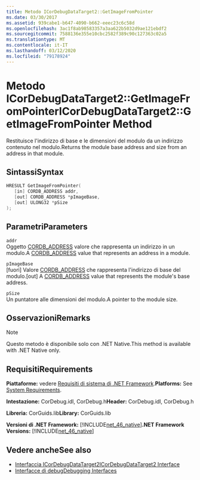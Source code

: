 ```yaml
---
title: Metodo ICorDebugDataTarget2::GetImageFromPointer
ms.date: 03/30/2017
ms.assetid: 939cabe1-b647-4090-b662-eeec23c6c58d
ms.openlocfilehash: 3ac1f8ab98583357a3aa622b5032d9ae121ebdf2
ms.sourcegitcommit: 7588136e355e10cbc2582f389c90c127363c02a5
ms.translationtype: MT
ms.contentlocale: it-IT
ms.lasthandoff: 03/12/2020
ms.locfileid: "79178924"
---
```

# <a name="icordebugdatatarget2getimagefrompointer-method"></a><span data-ttu-id="6346a-102">Metodo ICorDebugDataTarget2::GetImageFromPointer</span><span class="sxs-lookup"><span data-stu-id="6346a-102">ICorDebugDataTarget2::GetImageFromPointer Method</span></span>
<span data-ttu-id="6346a-103">Restituisce l'indirizzo di base e le dimensioni del modulo da un indirizzo contenuto nel modulo.</span><span class="sxs-lookup"><span data-stu-id="6346a-103">Returns the module base address and size from an address in that module.</span></span>  
  
## <a name="syntax"></a><span data-ttu-id="6346a-104">Sintassi</span><span class="sxs-lookup"><span data-stu-id="6346a-104">Syntax</span></span>  
  
```cpp  
HRESULT GetImageFromPointer(  
   [in] CORDB_ADDRESS addr,
   [out] CORDB_ADDRESS *pImageBase,
   [out] ULONG32 *pSize  
);  
```  
  
## <a name="parameters"></a><span data-ttu-id="6346a-105">Parametri</span><span class="sxs-lookup"><span data-stu-id="6346a-105">Parameters</span></span>  
 `addr`  
 <span data-ttu-id="6346a-106">Oggetto [CORDB_ADDRESS](../../../../docs/framework/unmanaged-api/common-data-types-unmanaged-api-reference.md) valore che rappresenta un indirizzo in un modulo.</span><span class="sxs-lookup"><span data-stu-id="6346a-106">A [CORDB_ADDRESS](../../../../docs/framework/unmanaged-api/common-data-types-unmanaged-api-reference.md) value that represents an address in a module.</span></span>  
  
 `pImageBase`  
 <span data-ttu-id="6346a-107">[fuori] Valore [CORDB_ADDRESS](../../../../docs/framework/unmanaged-api/common-data-types-unmanaged-api-reference.md) che rappresenta l'indirizzo di base del modulo.</span><span class="sxs-lookup"><span data-stu-id="6346a-107">[out] A [CORDB_ADDRESS](../../../../docs/framework/unmanaged-api/common-data-types-unmanaged-api-reference.md) value that represents the module's base address.</span></span>  
  
 `pSize`  
 <span data-ttu-id="6346a-108">Un puntatore alle dimensioni del modulo.</span><span class="sxs-lookup"><span data-stu-id="6346a-108">A pointer to the module size.</span></span>  
  
## <a name="remarks"></a><span data-ttu-id="6346a-109">Osservazioni</span><span class="sxs-lookup"><span data-stu-id="6346a-109">Remarks</span></span>  
  
> [!NOTE]
> <span data-ttu-id="6346a-110">Questo metodo è disponibile solo con .NET Native.</span><span class="sxs-lookup"><span data-stu-id="6346a-110">This method is available with .NET Native only.</span></span>  
  
## <a name="requirements"></a><span data-ttu-id="6346a-111">Requisiti</span><span class="sxs-lookup"><span data-stu-id="6346a-111">Requirements</span></span>  
 <span data-ttu-id="6346a-112">**Piattaforme:** vedere [Requisiti di sistema di .NET Framework](../../../../docs/framework/get-started/system-requirements.md).</span><span class="sxs-lookup"><span data-stu-id="6346a-112">**Platforms:** See [System Requirements](../../../../docs/framework/get-started/system-requirements.md).</span></span>  
  
 <span data-ttu-id="6346a-113">**Intestazione:** CorDebug.idl, CorDebug.h</span><span class="sxs-lookup"><span data-stu-id="6346a-113">**Header:** CorDebug.idl, CorDebug.h</span></span>  
  
 <span data-ttu-id="6346a-114">**Libreria:** CorGuids.lib</span><span class="sxs-lookup"><span data-stu-id="6346a-114">**Library:** CorGuids.lib</span></span>  
  
 <span data-ttu-id="6346a-115">**Versioni di .NET Framework:** [!INCLUDE[net_46_native](../../../../includes/net-46-native-md.md)]</span><span class="sxs-lookup"><span data-stu-id="6346a-115">**.NET Framework Versions:** [!INCLUDE[net_46_native](../../../../includes/net-46-native-md.md)]</span></span>  
  
## <a name="see-also"></a><span data-ttu-id="6346a-116">Vedere anche</span><span class="sxs-lookup"><span data-stu-id="6346a-116">See also</span></span>

- [<span data-ttu-id="6346a-117">Interfaccia ICorDebugDataTarget2</span><span class="sxs-lookup"><span data-stu-id="6346a-117">ICorDebugDataTarget2 Interface</span></span>](icordebugdatatarget2-interface.md)
- [<span data-ttu-id="6346a-118">Interfacce di debug</span><span class="sxs-lookup"><span data-stu-id="6346a-118">Debugging Interfaces</span></span>](debugging-interfaces.md)
